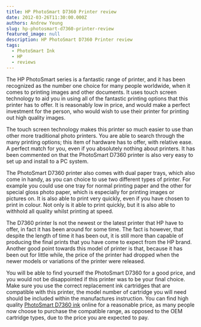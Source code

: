 ```yaml
---
title: HP PhotoSmart D7360 Printer review
date: 2012-03-26T11:30:00.000Z
authors: Andrew Yeung
slug: hp-photosmart-d7360-printer-review
featured_image: null
description: HP PhotoSmart D7360 Printer review
tags:
  - PhotoSmart Ink
  - HP
  - reviews
---
```

The HP PhotoSmart series is a fantastic range of printer, and it has been recognized as the number one choice for many people worldwide, when it comes to printing images and other documents. It uses touch screen technology to aid you in using all of the fantastic printing options that this printer has to offer. It is reasonably low in price, and would make a perfect investment for the person, who would wish to use their printer for printing out high quality images. 

The touch screen technology makes this printer so much easier to use than other more traditional photo printers. You are able to search through the many printing options; this item of hardware has to offer, with relative ease. A perfect match for you, even if you absolutely nothing about printers. It has been commented on that the PhotoSmart D7360 printer is also very easy to set up and install to a PC system. 

The PhotoSmart D7360 printer also comes with dual paper trays, which also come in handy, as you can choice to use two different types of printer. For example you could use one tray for normal printing paper and the other for special gloss photo paper, which is especially for printing images or pictures on. It is also able to print very quickly, even if you have chosen to print in colour. Not only is it able to print quickly, but it is also able to withhold all quality whilst printing at speed. 

The D7360 printer Is not the newest or the latest printer that HP have to offer, in fact it has been around for some time. The fact is however, that despite the length of time it has been out, it is still more than capable of producing the final prints that you have come to expect from the HP brand. Another good point towards this model of printer is that, because it has been out for little while, the price of the printer had dropped when the newer models or variations of the printer were released.

You will be able to find yourself the PhotoSmart D7360 for a good price, and you would not be disappointed if this printer was to be your final choice. Make sure you use the correct replacement ink cartridges that are compatible with this printer, the model number of cartridge you will need should be included within the manufactures instruction. You can find high quality [PhotoSmart D7360 ink](https://www.comboink.com/hp-photosmart-d7360-ink-cartridges) online for a reasonable price, as many people now choose to purchase the compatible range, as opposed to the OEM cartridge types, due to the price you are expected to pay.